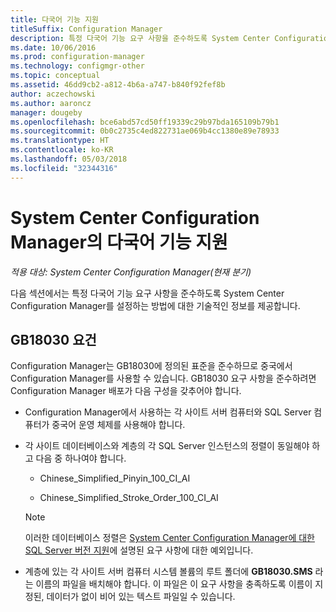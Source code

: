 ```yaml
---
title: 다국어 기능 지원
titleSuffix: Configuration Manager
description: 특정 다국어 기능 요구 사항을 준수하도록 System Center Configuration Manager를 구성합니다.
ms.date: 10/06/2016
ms.prod: configuration-manager
ms.technology: configmgr-other
ms.topic: conceptual
ms.assetid: 46dd9cb2-a812-4b6a-a747-b840f92fef8b
author: aczechowski
ms.author: aaroncz
manager: dougeby
ms.openlocfilehash: bce6abd57cd50ff19339c29b97bda165109b79b1
ms.sourcegitcommit: 0b0c2735c4ed822731ae069b4cc1380e89e78933
ms.translationtype: HT
ms.contentlocale: ko-KR
ms.lasthandoff: 05/03/2018
ms.locfileid: "32344316"
---
```

# <a name="international-support-in-system-center-configuration-manager"></a>System Center Configuration Manager의 다국어 기능 지원

*적용 대상: System Center Configuration Manager(현재 분기)*

다음 섹션에서는 특정 다국어 기능 요구 사항을 준수하도록 System Center Configuration Manager를 설정하는 방법에 대한 기술적인 정보를 제공합니다.  

## <a name="gb18030-requirements"></a>GB18030 요건  
 Configuration Manager는 GB18030에 정의된 표준을 준수하므로 중국에서 Configuration Manager를 사용할 수 있습니다. GB18030 요구 사항을 준수하려면 Configuration Manager 배포가 다음 구성을 갖추어야 합니다.  

-   Configuration Manager에서 사용하는 각 사이트 서버 컴퓨터와 SQL Server 컴퓨터가 중국어 운영 체제를 사용해야 합니다.  

-   각 사이트 데이터베이스와 계층의 각 SQL Server 인스턴스의 정렬이 동일해야 하고 다음 중 하나여야 합니다.  

    -   Chinese_Simplified_Pinyin_100_CI_AI  

    -   Chinese_Simplified_Stroke_Order_100_CI_AI  

    > [!NOTE]  
    >  이러한 데이터베이스 정렬은 [System Center Configuration Manager에 대한 SQL Server 버전 지원](../../../core/plan-design/configs/support-for-sql-server-versions.md)에 설명된 요구 사항에 대한 예외입니다.  

-   계층에 있는 각 사이트 서버 컴퓨터 시스템 볼륨의 루트 폴더에 **GB18030.SMS** 라는 이름의 파일을 배치해야 합니다. 이 파일은 이 요구 사항을 충족하도록 이름이 지정된, 데이터가 없이 비어 있는 텍스트 파일일 수 있습니다.  
